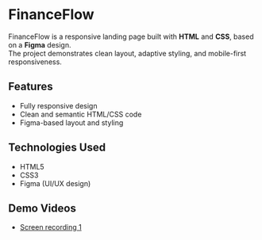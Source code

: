 # FinanceFlow

FinanceFlow is a responsive landing page built with **HTML** and **CSS**, based on a **Figma** design.  
The project demonstrates clean layout, adaptive styling, and mobile-first responsiveness.

## Features

- Fully responsive design
- Clean and semantic HTML/CSS code
- Figma-based layout and styling

## Technologies Used

- HTML5  
- CSS3  
- Figma (UI/UX design)

## Demo Videos

- [Screen recording 1](https://github.com/user-attachments/assets/54744ca7-48a1-4416-93b2-8826fbcecad3)
